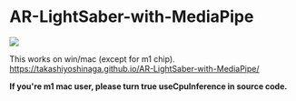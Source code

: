 # AR-LightSaber-with-MediaPipe


[![](https://img.youtube.com/vi/pL_q-nHelCU/0.jpg)](https://www.youtube.com/watch?v=pL_q-nHelCU)


This works on win/mac (except for m1 chip).<br>
https://takashiyoshinaga.github.io/AR-LightSaber-with-MediaPipe/

<b>If you're m1 mac user, please turn true useCpuInference in source code.</b>
